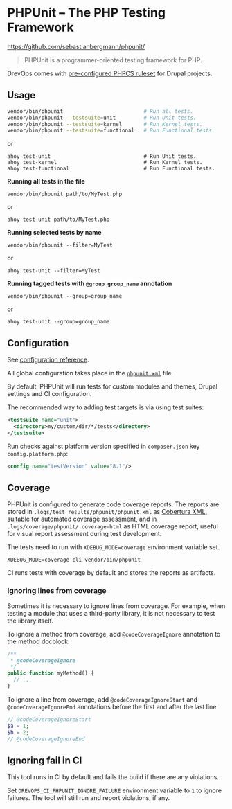 # PHPUnit – The PHP Testing Framework

https://github.com/sebastianbergmann/phpunit/

> PHPUnit is a programmer-oriented testing framework for PHP.

DrevOps comes with [pre-configured PHPCS ruleset](../../../../phpunit.xml) for Drupal projects.

## Usage

```bash
vendor/bin/phpunit                          # Run all tests.
vendor/bin/phpunit --testsuite=unit         # Run Unit tests.
vendor/bin/phpunit --testsuite=kernel       # Run Kernel tests.
vendor/bin/phpunit --testsuite=functional   # Run Functional tests.
```
or
```shell
ahoy test-unit                              # Run Unit tests.
ahoy test-kernel                            # Run Kernel tests.
ahoy test-functional                        # Run Functional tests.

```

**Running all tests in the file**

```shell
vendor/bin/phpunit path/to/MyTest.php
```

or

```shell
ahoy test-unit path/to/MyTest.php
```

**Running selected tests by name**

```shell
vendor/bin/phpunit --filter=MyTest
```

or

```shell
ahoy test-unit --filter=MyTest
```

**Running tagged tests with `@group group_name` annotation**

```shell
vendor/bin/phpunit --group=group_name
```

or

```shell
ahoy test-unit --group=group_name
```

## Configuration

See [configuration reference](https://docs.phpunit.de/en/10.4/configuration.html).

All global configuration takes place in the [`phpunit.xml`](../../../../phpunit.xml) file.

By default, PHPUnit will run tests for custom modules and themes, Drupal
settings and CI configuration.

The recommended way to adding test targets is via using test suites:

```xml
<testsuite name="unit">
  <directory>my/custom/dir/*/tests</directory>
</testsuite>

```

Run checks against platform version specified in `composer.json` key `config.platform.php`:
```xml
<config name="testVersion" value="8.1"/>
```

## Coverage

PHPUnit is configured to generate code coverage reports. The reports are stored
in `.logs/test_results/phpunit/phpunit.xml`
as [Cobertura XML](https://cobertura.github.io/cobertura/), suitable for
automated coverage assessment, and in `.logs/coverage/phpunit/.coverage-html` as
HTML coverage report, useful for visual report assessment during test
development.

The tests need to run with `XDEBUG_MODE=coverage` environment variable set.

```shell
XDEBUG_MODE=coverage cli vendor/bin/phpunit
```

CI runs tests with coverage by default and stores the reports as artifacts.

### Ignoring lines from coverage

Sometimes it is necessary to ignore lines from coverage. For example, when
testing a module that uses a third-party library, it is not necessary to test
the library itself.

To ignore a method from coverage, add `@codeCoverageIgnore` annotation to the
method docblock.

```php
/**
 * @codeCoverageIgnore
 */
public function myMethod() {
  // ...
}
```

To ignore a line from coverage, add `@codeCoverageIgnoreStart` and
`@codeCoverageIgnoreEnd` annotations before the first and after the last line.

```php
// @codeCoverageIgnoreStart
$a = 1;
$b = 2;
// @codeCoverageIgnoreEnd
```

## Ignoring fail in CI

This tool runs in CI by default and fails the build if there are any violations.

Set `DREVOPS_CI_PHPUNIT_IGNORE_FAILURE` environment variable to `1` to ignore
failures. The tool will still run and report violations, if any.
